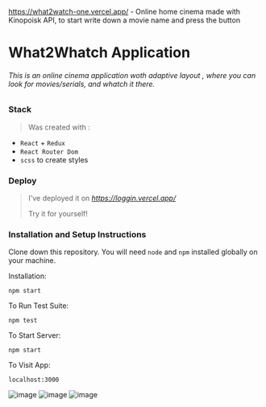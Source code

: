 https://what2watch-one.vercel.app/ - Online home cinema made with Kinopoisk API, to start write down a movie name and press the button
# What2Whatch Application

###### This is an online cinema application woth _adaptive layout_ , where you can look for movies/serials, and whatch it there. 
 
 ### Stack 

>Was created with : 

- `React` + `Redux` 
- `React Router Dom` 
- `scss` to create styles

### Deploy
> I've deployed it on _https://loggin.vercel.app/_ 
> 
> Try it for yourself!

### Installation and Setup Instructions

Clone down this repository. You will need  `node` and `npm` installed globally on your machine.

Installation:

`npm start`

To Run Test Suite:

`npm test`

To Start Server:

`npm start`

To Visit App:

`localhost:3000`


![image](https://user-images.githubusercontent.com/95301875/159162193-5ae37b35-a6f0-4feb-aaed-1b3667a45732.png)
![image](https://user-images.githubusercontent.com/95301875/159162216-6d696e8e-1b30-418f-a299-6d59ec699ffa.png)
![image](https://user-images.githubusercontent.com/95301875/159162313-3dce8b47-0f35-4706-bba2-1d3f8ec60ad2.png)

